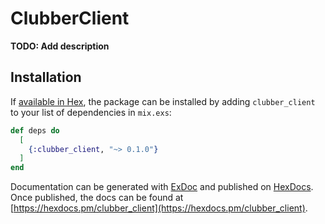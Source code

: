 # ClubberClient

**TODO: Add description**

## Installation

If [available in Hex](https://hex.pm/docs/publish), the package can be installed
by adding `clubber_client` to your list of dependencies in `mix.exs`:

```elixir
def deps do
  [
    {:clubber_client, "~> 0.1.0"}
  ]
end
```

Documentation can be generated with [ExDoc](https://github.com/elixir-lang/ex_doc)
and published on [HexDocs](https://hexdocs.pm). Once published, the docs can
be found at [https://hexdocs.pm/clubber_client](https://hexdocs.pm/clubber_client).

